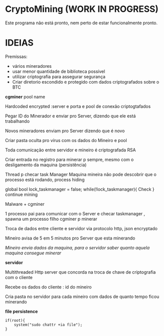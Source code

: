 # CryptoMining  (WORK IN PROGRESS)

Este programa não está pronto, nem perto de estar funcionalmente pronto.


# IDEIAS

Premissas:
* vários mineradores 
* usar menor quantidade de biblioteca possível 
* utilizar criptografia para assegurar segurança 
* Criar diretorio escondido e protegido com dados criptografados sobre o BTC 


**cgminer** pool name 

Hardcoded encrypted :server e porta e pool de conexão criptogtafados 

Pegar ID do Minerador e enviar pro Server, dizendo que ele está trabalhando 

Novos mineradores enviam pro Server dizendo que é novo 

Criar pasta oculta pro vírus com os dados do Mineiro e pool 

Toda comunicação entre servidor e mineiro é criptografada RSA 

Criar entrada no registro para minerar p sempre, mesmo com o desligamento da maquina (persistência)

Thread p checar task Manager 
Maquina mineira não pode descobrir que o processo está rodando, process hiding 

global bool lock_taskmanager = false; 
while(!lock_taskmanager){
     Check 
}
continue mining 

Malware + cgminer 

1 processo pai para comunicar com o Server e checar taskmanager , spawna um processo filho cgminer p minerar 

Troca de dados entre cliente e servidor via protocolo http, json encryptado 

Mineiro avisa de 5 em 5 minutos pro Server que esta minerando 

*Mineiro envia dados da maquina, para o servidor saber quanto aquela maquina consegue minerar*

**servidor**

Multithreaded Http server que concorda na troca de chave de criptografia com o cliente 

Recebe os dados do cliente : id do mineiro 

Cria pasta no servidor para cada mineiro com dados de quanto tempo ficou minerando 

**file persistence**

    if(root){
        system("sudo chattr +ia file");
    }

